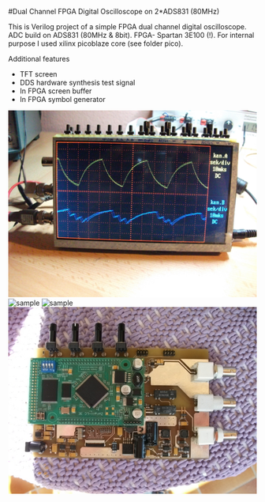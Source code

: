 #Dual Channel FPGA Digital Oscilloscope on 2*ADS831 (80MHz)

This is Verilog project of a simple FPGA dual channel digital oscilloscope.
ADC build on ADS831 (80MHz & 8bit). FPGA- Spartan 3E100 (!). For internal purpose
I used xilinx picoblaze core (see folder pico).

Additional features

* TFT screen
* DDS hardware synthesis test signal
* In FPGA screen buffer
* In FPGA symbol generator

![sample](/01.jpg)
![sample](/02.jpg)
![sample](/03.jpg)
![sample](/04.jpg)


